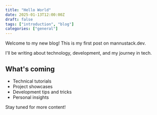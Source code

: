 ```yaml
---
title: "Hello World"
date: 2025-01-13T12:00:00Z
draft: false
tags: ["introduction", "blog"]
categories: ["general"]
---
```


Welcome to my new blog! This is my first post on mannustack.dev.

I'll be writing about technology, development, and my journey in tech.

## What's coming

- Technical tutorials
- Project showcases
- Development tips and tricks
- Personal insights

Stay tuned for more content!
